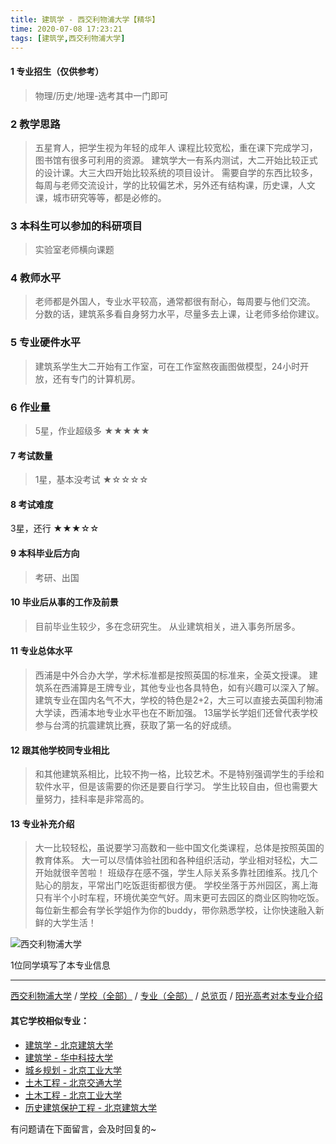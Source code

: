```yaml
---
title: 建筑学 - 西交利物浦大学【精华】
time: 2020-07-08 17:23:21
tags: [建筑学,西交利物浦大学]
---
```

#### 1 专业招生（仅供参考）  
> 物理/历史/地理-选考其中一门即可


### 2 教学思路
> 五星育人，把学生视为年轻的成年人
课程比较宽松，重在课下完成学习，图书馆有很多可利用的资源。
建筑学大一有系内测试，大二开始比较正式的设计课。大三大四开始比较系统的项目设计。
需要自学的东西比较多，每周与老师交流设计，学的比较偏艺术，另外还有结构课，历史课，人文课，城市研究等等，都是必修的。


### 3 本科生可以参加的科研项目
>  实验室老师横向课题


### 4 教师水平
> 老师都是外国人，专业水平较高，通常都很有耐心，每周要与他们交流。
分数的话，建筑系多看自身努力水平，尽量多去上课，让老师多给你建议。


### 5 专业硬件水平
> 建筑系学生大二开始有工作室，可在工作室熬夜画图做模型，24小时开放，还有专门的计算机房。


### 6 作业量
>5星，作业超级多
★★★★★


#### 7 考试数量
>1星，基本没考试
★☆☆☆☆


#### 8 考试难度
> 
3星，还行
★★★☆☆


#### 9 本科毕业后方向
> 考研、出国


#### 10 毕业后从事的工作及前景
> 目前毕业生较少，多在念研究生。
从业建筑相关，进入事务所居多。


#### 11 专业总体水平
> 西浦是中外合办大学，学术标准都是按照英国的标准来，全英文授课。
建筑系在西浦算是王牌专业，其他专业也各具特色，如有兴趣可以深入了解。
建筑专业在国内名气不大，学校的特色是2+2，大三可以直接去英国利物浦大学读，西浦本地专业水平也在不断加强。
13届学长学姐们还曾代表学校参与台湾的抗震建筑比赛，获取了第一名的好成绩。


#### 12 跟其他学校同专业相比
> 和其他建筑系相比，比较不拘一格，比较艺术。不是特别强调学生的手绘和软件水平，但是该需要的你还是要自行学习。
学生比较自由，但也需要大量努力，挂科率是非常高的。


#### 13 专业补充介绍
> 大一比较轻松，虽说要学习高数和一些中国文化类课程，总体是按照英国的教育体系。
大一可以尽情体验社团和各种组织活动，学业相对轻松，大二开始就很辛苦啦！
班级存在感不强，学生人际关系多靠社团维系。找几个贴心的朋友，平常出门吃饭逛街都很方便。
学校坐落于苏州园区，离上海只有半个小时车程，环境优美空气好。周末更可去园区的商业区购物吃饭。
每位新生都会有学长学姐作为你的buddy，带你熟悉学校，让你快速融入新鲜的大学生活！


![西交利物浦大学](http://upload-images.jianshu.io/upload_images/6206192-6fa0c8199e51d748.jpeg?imageMogr2/auto-orient/strip%7CimageView2/2/w/1240)

1位同学填写了本专业信息
***
[西交利物浦大学](https://univgo.github.io/2020/07/08/西交利物浦大学) / [学校（全部）](https://univgo.github.io/2020/07/08/3efa6bcca419) / [专业（全部）](https://univgo.github.io/2020/07/08/2d4c6d3552c2) / [总览页](https://univgo.github.io/2020/07/08/445daeb4fa00) / [阳光高考对本专业介绍]( http://gaokao.chsi.com.cn/sch/zyk/view.do?schId=73393502&specId=73384460)


#### 其它学校相似专业：
- [建筑学 - 北京建筑大学](https://univgo.github.io/2020/07/08/41ec2a97fb2d)
- [建筑学 - 华中科技大学](https://univgo.github.io/2020/07/08/f8b31bbcc6b9)
- [城乡规划 - 北京工业大学](https://univgo.github.io/2020/07/08/608d0f13dc58)
- [土木工程 - 北京交通大学](https://univgo.github.io/2020/07/08/1d37b9a7a0a5)
- [土木工程 - 北京工业大学](https://univgo.github.io/2020/07/08/897ea4d65bab)
- [历史建筑保护工程 - 北京建筑大学](https://univgo.github.io/2020/07/08/8100a59a58ed)

有问题请在下面留言，会及时回复的~